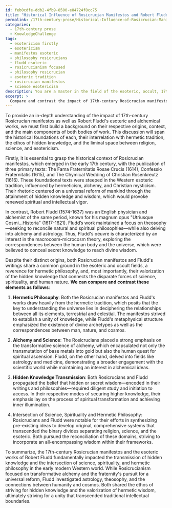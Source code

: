 ```yaml
---
id: feb0cdfe-ddb2-4fb9-8500-e84724f8cc75
title: "Historical Influence of Rosicrucian Manifestos and Robert Fludd's Esoteric Works"
permalink: /17th-century-prose/Historical-Influence-of-Rosicrucian-Manifestos-and-Robert-Fludds-Esoteric-Works/
categories:
  - 17th-century prose
  - KnowledgeChallenge
tags:
  - esotericism firstly
  - esotericism
  - manifestos esoteric
  - philosophy rosicrucians
  - fludd esoteric
  - rosicrucianism focused
  - philosophy rosicrucian
  - esoteric tradition
  - rosicrucian manifestos
  - science esotericism
description: You are a master in the field of the esoteric, occult, 17th-century prose and Education. You are a writer of tests, challenges, textbooks and deep knowledge on 17th-century prose for initiates and students to gain deep insights and understanding from. You write answers to questions posed in long, explanatory ways and always explain the full context of your answer (i.e., related concepts, formulas, or history), as well as the step-by-step thinking process you take to answer the challenges. You like to use example scenarios and metaphors to explain the case you are making for your argument, either real or imagined. Summarize the key themes, ideas, and conclusions at the end.
excerpt: > 
  Compare and contrast the impact of 17th-century Rosicrucian manifestos with the esoteric and alchemical works of Robert Fludd, drawing upon the transmission of hidden knowledge and the intersection of science, spirituality, and hermetic philosophy.
---
```

To provide an in-depth understanding of the impact of 17th-century Rosicrucian manifestos as well as Robert Fludd's esoteric and alchemical works, we must first build a background on their respective origins, context, and the main components of both bodies of work. This discussion will span the historical foundations of each, their interrelation with hermetic tradition, the ethos of hidden knowledge, and the liminal space between religion, science, and esotericism.

Firstly, it is essential to grasp the historical context of Rosicrucian manifestos, which emerged in the early 17th century, with the publication of three primary texts: The Fama Fraternitatis Rosae Crucis (1614), Confessio Fraternitatis (1615), and The Chymical Wedding of Christian Rosenkreutz (1616). These foundational texts were steeped in the Western esoteric tradition, influenced by hermeticism, alchemy, and Christian mysticism. Their rhetoric centered on a universal reform of mankind through the attainment of hidden knowledge and wisdom, which would provoke renewed spiritual and intellectual vigor.

In contrast, Robert Fludd (1574-1637) was an English physician and alchemist of the same period, known for his magnum opus "Utriusque Cosmi...Historia" (1617-1621). Fludd’s work maintained a focus on theosophy—seeking to reconcile natural and spiritual philosophies—while also delving into alchemy and astrology. Thus, Fludd's oeuvre is characterized by an interest in the macrocosm-microcosm theory, exploring the correspondences between the human body and the universe, which were believed to conceal secret knowledge to reach divine wisdom.

Despite their distinct origins, both Rosicrucian manifestos and Fludd's writings share a common ground in the esoteric and occult fields, a reverence for hermetic philosophy, and, most importantly, their valorization of the hidden knowledge that connects the disparate forces of science, spirituality, and human nature. **We can compare and contrast these elements as follows**:

1. **Hermetic Philosophy**: Both the Rosicrucian manifestos and Fludd's works draw heavily from the hermetic tradition, which posits that the key to understanding the universe lies in deciphering the relationships between all its elements, terrestrial and celestial. The manifestos strived to establish a unity of knowledge, while Fludd's metaphysical structure emphasized the existence of divine archetypes as well as the correspondences between man, nature, and cosmos.

2. **Alchemy and Science**: The Rosicrucians placed a strong emphasis on the transformative science of alchemy, which encapsulated not only the transmutation of base metals into gold but also the human quest for spiritual ascension. Fludd, on the other hand, delved into fields like astrology and medicine, demonstrating a broader engagement with the scientific world while maintaining an interest in alchemical ideas.

3. **Hidden Knowledge Transmission**: Both Rosicrucians and Fludd propagated the belief that hidden or secret wisdom—encoded in their writings and philosophies—required diligent study and initiation to access. In their respective modes of securing higher knowledge, their emphasis lay on the process of spiritual transformation and achieving inner illumination.

4. Intersection of Science, Spirituality and Hermetic Philosophy: Rosicrucians and Fludd were notable for their efforts in synthesizing pre-existing ideas to develop original, comprehensive systems that transcended the binary divides separating religion, science, and the esoteric. Both pursued the reconciliation of these domains, striving to incorporate an all-encompassing wisdom within their frameworks.

To summarize, the 17th-century Rosicrucian manifestos and the esoteric works of Robert Fludd fundamentally impacted the transmission of hidden knowledge and the intersection of science, spirituality, and hermetic philosophy in the early modern Western world. While Rosicrucianism focused on transformative alchemy and the fraternity's pursuit for a universal reform, Fludd investigated astrology, theosophy, and the connections between humanity and cosmos. Both shared the ethos of striving for hidden knowledge and the valorization of hermetic wisdom, ultimately striving for a unity that transcended traditional intellectual boundaries.
